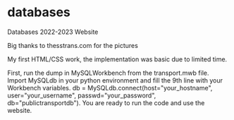 # databases
Databases 2022-2023 Website

Big thanks to thesstrans.com for the pictures

My first HTML/CSS work, the implementation was basic due to limited time.

First, run the dump in MySQLWorkbench from the transport.mwb file.
Import MySQLdb in your python environment and fill the 9th line with your Workbench variables.
db = MySQLdb.connect(host="your_hostname", user="your_username", passwd="your_password", db="publictransportdb").
You are ready to run the code and use the website.
